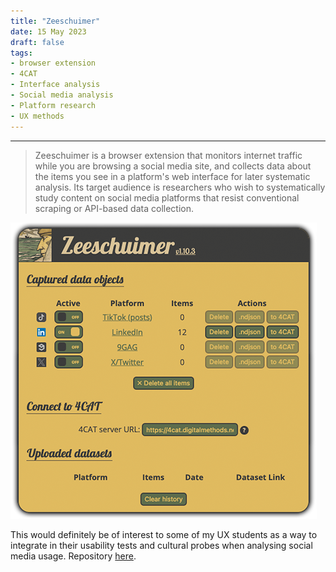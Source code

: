 ```yaml
---
title: "Zeeschuimer"
date: 15 May 2023
draft: false
tags:
- browser extension
- 4CAT
- Interface analysis
- Social media analysis
- Platform research
- UX methods
---
```

---

> Zeeschuimer is a browser extension that monitors internet traffic while you are browsing a social media site, and collects data about the items you see in a platform's web interface for later systematic analysis. Its target audience is researchers who wish to systematically study content on social media platforms that resist conventional scraping or API-based data collection.


![Zeeschuimer](https://github.com/digitalmethodsinitiative/zeeschuimer/blob/master/images/example_screenshot.png?raw=true)

This would definitely be of interest to some of my UX students as a way to integrate in their usability tests and cultural probes when analysing social media usage.
Repository [here](https://github.com/digitalmethodsinitiative/zeeschuimer).






